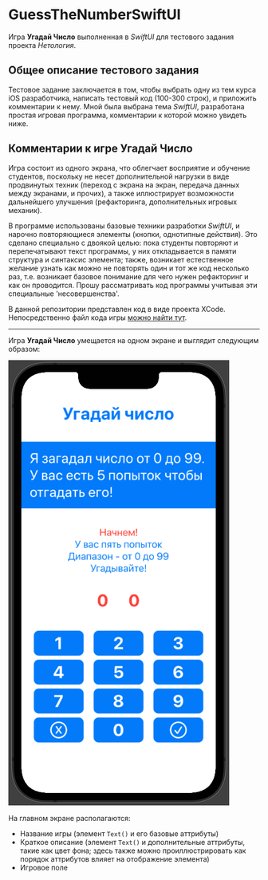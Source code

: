# GuessTheNumberSwiftUI

Игра **Угадай Число** выполненная в *SwiftUI* для тестового задания проекта *Нетология*.

## Общее описание тестового задания
Тестовое задание заключается в том, чтобы выбрать одну из тем курса iOS разработчика, написать тестовый код (100-300 строк), и приложить комментарии к нему. Мной была выбрана тема *SwiftUI*, разработана простая игровая программа, комментарии к которой можно увидеть ниже.

## Комментарии к игре **Угадай Число**
Игра состоит из одного экрана, что облегчает восприятие и обучение студентов, поскольку не несет дополнительной нагрузки в виде продвинутых техник (переход с экрана на экран, передача данных между экранами, и прочих), а также иллюстрирует возможности дальнейшего улучшения (рефакторинга, дополнительных игровых механик).

В программе использованы базовые техники разработки *SwiftUI*, и нарочно повторяющиеся элементы (кнопки, однотипные действия). Это сделано специально с двоякой целью: пока студенты повторяют и перепечатывают текст программы, у них откладывается в памяти структура и синтаксис элемента; также, возникает естественное желание узнать как можно не повторять один и тот же код несколько раз, т.е. возникает базовое понимание для чего нужен рефакторинг и как он проводится. Прошу рассматривать код программы учитывая эти специальные 'несовершенства'.

В данной репозитории представлен код в виде проекта XCode. Непосредственно файл кода игры [можно найти тут](https://github.com/SimpleBeat/GuessTheNumberSwiftUI/blob/main/GuessTheNumber/GuessTheNumber/ContentView.swift).

---
Игра **Угадай Число** умещается на одном экране и выглядит следующим образом:

![](https://github.com/SimpleBeat/GuessTheNumberSwiftUI/blob/main/screenGeneral.png)

На главном экране располагаются:
 - Название игры (элемент `Text()` и его базовые аттрибуты)
 - Краткое описание (элемент `Text()` и дополнительные аттрибуты, такие как цвет фона; здесь также можно проиллюстрировать как порядок аттрибутов влияет на отображение элемента)
 - Игровое поле

